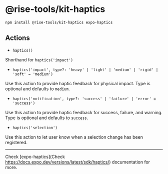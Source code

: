 # @rise-tools/kit-haptics

```sh
npm install @rise-tools/kit-haptics expo-haptics
```

## Actions

- `haptics()`

Shorthand for `haptics('impact')`

- `haptics('impact', type?: 'heavy' | 'light' | 'medium' | 'rigid' | 'soft' = 'medium')`

Use this action to provide haptic feedback for physical impact. Type is optional and defaults to `medium`.

- `haptics('notification', type?: 'success' | 'failure' | 'error' = 'success')`

Use this action to provide haptic feedback for success, failure, and warning. Type is optional and defaults to `success`.

- `haptics('selection')`

Use this action to let user know when a selection change has been registered.

---

Check [expo-haptics](Check https://docs.expo.dev/versions/latest/sdk/haptics/) documentation for more.
